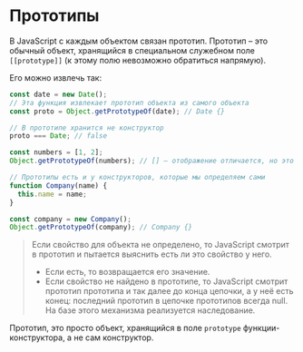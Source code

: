 # Прототипы

В JavaScript с каждым объектом связан прототип. Прототип – это обычный объект, 
хранящийся в специальном служебном поле `[[prototype]]` (к этому полю невозможно обратиться напрямую). 

Его можно извлечь так:
```javascript
const date = new Date();
// Эта функция извлекает прототип объекта из самого объекта
const proto = Object.getPrototypeOf(date); // Date {}

// В прототипе хранится не конструктор
proto === Date; // false

const numbers = [1, 2];
Object.getPrototypeOf(numbers); // [] – отображение отличается, но это массив

// Прототипы есть и у конструкторов, которые мы определяем сами
function Company(name) {
  this.name = name;
}

const company = new Company();
Object.getPrototypeOf(company); // Company {}
```

> Если свойство для объекта не определено, то JavaScript смотрит в прототип и пытается выяснить есть ли это свойство у него. 
> 
> - Если есть, то возвращается его значение.
> - Если свойство не найдено в прототипе, то JavaScript смотрит прототип прототипа и так далее до конца цепочки, 
> а у неё есть конец: последний прототип в цепочке прототипов всегда null. 
> На базе этого механизма реализуется наследование.

Прототип, это просто объект, хранящийся в поле `prototype` функции-конструктора, а не сам конструктор.


